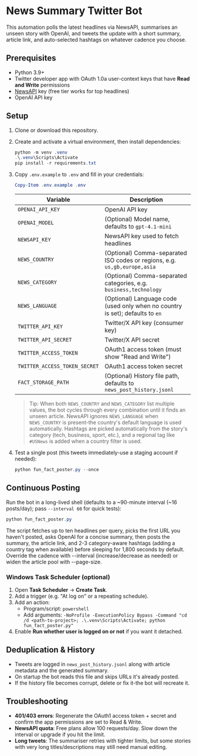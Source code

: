 # News Summary Twitter Bot

This automation polls the latest headlines via NewsAPI, summarises an unseen story with OpenAI, and tweets the update with a short summary, article link, and auto-selected hashtags on whatever cadence you choose.

## Prerequisites
- Python 3.9+
- Twitter developer app with OAuth 1.0a user-context keys that have **Read and Write** permissions
- [NewsAPI](https://newsapi.org/) key (free tier works for top headlines)
- OpenAI API key

## Setup
1. Clone or download this repository.
2. Create and activate a virtual environment, then install dependencies:
   ```powershell
   python -m venv .venv
   .\.venv\Scripts\Activate
   pip install -r requirements.txt
   ```
3. Copy `.env.example` to `.env` and fill in your credentials:
   ```powershell
   Copy-Item .env.example .env
   ```

   | Variable | Description |
   | --- | --- |
   | `OPENAI_API_KEY` | OpenAI API key |
   | `OPENAI_MODEL` | (Optional) Model name, defaults to `gpt-4.1-mini` |
   | `NEWSAPI_KEY` | NewsAPI key used to fetch headlines |
   | `NEWS_COUNTRY` | (Optional) Comma-separated ISO codes or regions, e.g. `us,gb,europe,asia` |
   | `NEWS_CATEGORY` | (Optional) Comma-separated categories, e.g. `business,technology` |
   | `NEWS_LANGUAGE` | (Optional) Language code (used only when no country is set); defaults to `en` |
   | `TWITTER_API_KEY` | Twitter/X API key (consumer key) |
   | `TWITTER_API_SECRET` | Twitter/X API secret |
   | `TWITTER_ACCESS_TOKEN` | OAuth1 access token (must show "Read and Write") |
   | `TWITTER_ACCESS_TOKEN_SECRET` | OAuth1 access token secret |
   | `FACT_STORAGE_PATH` | (Optional) History file path, defaults to `news_post_history.jsonl` |

   > Tip: When both `NEWS_COUNTRY` and `NEWS_CATEGORY` list multiple values, the bot cycles through every combination until it finds an unseen article. NewsAPI ignores `NEWS_LANGUAGE` when `NEWS_COUNTRY` is present-the country's default language is used automatically.
   > Hashtags are picked automatically from the story's category (tech, business, sport, etc.), and a regional tag like `#USNews` is added when a country filter is used.

4. Test a single post (this tweets immediately-use a staging account if needed):
   ```powershell
   python fun_fact_poster.py --once
   ```

## Continuous Posting
Run the bot in a long-lived shell (defaults to a ~90-minute interval (~16 posts/day); pass `--interval 60` for quick tests):
```powershell
python fun_fact_poster.py
```
The script fetches up to ten headlines per query, picks the first URL you haven't posted, asks OpenAI for a concise summary, then posts the summary, the article link, and 2-3 category-aware hashtags (adding a country tag when available) before sleeping for 1,800 seconds by default. Override the cadence with --interval (increase/decrease as needed) or widen the article pool with --page-size.

### Windows Task Scheduler (optional)
1. Open **Task Scheduler** -> **Create Task**.
2. Add a trigger (e.g. "At log on" or a repeating schedule).
3. Add an action:
   - Program/script: `powershell`
   - Add arguments: `-NoProfile -ExecutionPolicy Bypass -Command "cd /d <path-to-project>; .\.venv\Scripts\Activate; python fun_fact_poster.py"`
4. Enable **Run whether user is logged on or not** if you want it detached.

## Deduplication & History
- Tweets are logged in `news_post_history.jsonl` along with article metadata and the generated summary.
- On startup the bot reads this file and skips URLs it's already posted.
- If the history file becomes corrupt, delete or fix it-the bot will recreate it.

## Troubleshooting
- **401/403 errors**: Regenerate the OAuth1 access token + secret and confirm the app permissions are set to Read & Write.
- **NewsAPI quota**: Free plans allow 100 requests/day. Slow down the interval or upgrade if you hit the limit.
- **Long tweets**: The summariser retries with tighter limits, but some stories with very long titles/descriptions may still need manual editing.
